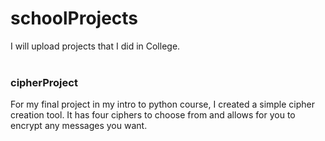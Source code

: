 # schoolProjects
I will upload projects that I did in College.
<br>
<br>
### cipherProject
For my final project in my intro to python course, I created a simple cipher creation tool. It has four ciphers to choose from and allows for you to encrypt any messages you want.
